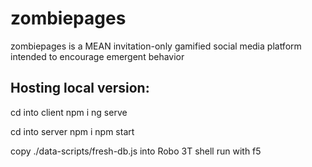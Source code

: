 # zombiepages

zombiepages is a MEAN invitation-only gamified social media platform intended to encourage emergent behavior

## Hosting local version:
cd into client
npm i
ng serve

cd into server
npm i
npm start

copy ./data-scripts/fresh-db.js into Robo 3T shell
run with f5
